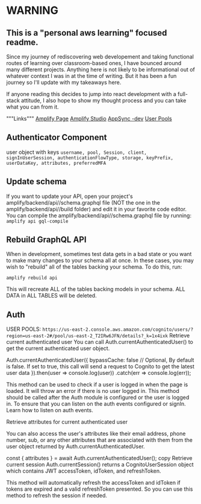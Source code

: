 # WARNING
## This is a "personal aws learning" focused readme. 
Since my journey of rediscovering web developement and taking functional routes of learning over classroom-based ones, I have bounced around many different projects. Anything here is not likely to be informational out of whatever context I was in at the time of writing. But it has been a fun journey so I'll update with my takeaways here.

If anyone reading this decides to jump into react development with a full-stack attitude, I also hope to show my thought process and you can take what you can from it.

"""Links"""
[Amplify Page](https://us-east-2.console.aws.amazon.com/amplify/home?code=a6684ca5da7d55e32250&region=us-east-2#/d1y9epafimvc2p/YmFja2VuZA/dev?category=api)
[Amplify Studio](https://us-east-2.admin.amplifyapp.com/admin/login?appId=d1y9epafimvc2p&code=27d37dcc-1979-4259-b2a8-c2d953a0162e&sessionId=88436c7d-de29-442e-af2d-26b4a48c28e6&backendEnvironmentName=dev)
[AppSync -dev](https://us-east-2.console.aws.amazon.com/appsync/home?region=us-east-2#/ntpsmpm6ifgnxco6rm7ov2xupq/v1/home)
[User Pools](https://us-east-2.console.aws.amazon.com/cognito/users/?region=us-east-2#/pool/us-east-2_T2IRw6JFN/details?_k=1x4ixk)



## Authenticator Component
user object with keys 
`username, pool, Session, client, signInUserSession, authenticationFlowType, storage, keyPrefix, userDataKey, attributes, preferredMFA`

## Update schema
If you want to update your API, open your project's amplify/backend/api/<api-name>/schema.graphql file (NOT the one in the amplify/backend/api/<api-name>/build folder) and edit it in your favorite code editor. You can compile the amplify/backend/api/<api-name>/schema.graphql file by running:
`amplify api gql-compile`

## Rebuild GraphQL API
When in development, sometimes test data gets in a bad state or you want to make many changes to your schema all at once. In these cases, you may wish to "rebuild" all of the tables backing your schema. To do this, run:

`amplify rebuild api`

This will recreate ALL of the tables backing models in your schema. ALL DATA in ALL TABLES will be deleted.


## Auth
USER POOLS: `https://us-east-2.console.aws.amazon.com/cognito/users/?region=us-east-2#/pool/us-east-2_T2IRw6JFN/details?_k=1x4ixk`
Retrieve current authenticated user
You can call Auth.currentAuthenticatedUser() to get the current authenticated user object.

Auth.currentAuthenticatedUser({
    bypassCache: false  // Optional, By default is false. If set to true, this call will send a request to Cognito to get the latest user data
}).then(user => console.log(user))
.catch(err => console.log(err));

This method can be used to check if a user is logged in when the page is loaded. It will throw an error if there is no user logged in. This method should be called after the Auth module is configured or the user is logged in. To ensure that you can listen on the auth events configured or signIn. Learn how to listen on auth events.

Retrieve attributes for current authenticated user

You can also access the user's attributes like their email address, phone number, sub, or any other attributes that are associated with them from the user object returned by Auth.currentAuthenticatedUser.

const { attributes } = await Auth.currentAuthenticatedUser();
copy
Retrieve current session
Auth.currentSession() returns a CognitoUserSession object which contains JWT accessToken, idToken, and refreshToken.

This method will automatically refresh the accessToken and idToken if tokens are expired and a valid refreshToken presented. So you can use this method to refresh the session if needed.